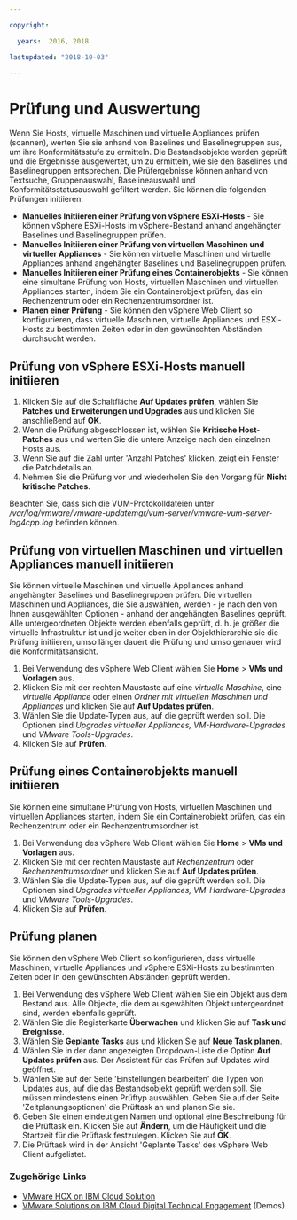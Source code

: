 ```yaml
---

copyright:

  years:  2016, 2018

lastupdated: "2018-10-03"

---
```


# Prüfung und Auswertung

Wenn Sie Hosts, virtuelle Maschinen und virtuelle Appliances prüfen (scannen), werten Sie sie anhand von Baselines und Baselinegruppen aus, um ihre Konformitätsstufe zu ermitteln. Die Bestandsobjekte werden geprüft und die Ergebnisse ausgewertet, um zu ermitteln, wie sie den Baselines und Baselinegruppen entsprechen. Die Prüfergebnisse können anhand von Textsuche, Gruppenauswahl, Baselineauswahl und Konformitätsstatusauswahl gefiltert werden. Sie können die folgenden Prüfungen initiieren:
*	**Manuelles Initiieren einer Prüfung von vSphere ESXi-Hosts** - Sie können vSphere ESXi-Hosts im vSphere-Bestand anhand angehängter Baselines und Baselinegruppen prüfen.
*	**Manuelles Initiieren einer Prüfung von virtuellen Maschinen und virtueller Appliances** - Sie können virtuelle Maschinen und virtuelle Appliances anhand angehängter Baselines und Baselinegruppen prüfen.
*	**Manuelles Initiieren einer Prüfung eines Containerobjekts** - Sie können eine simultane Prüfung von Hosts, virtuellen Maschinen und virtuellen Appliances starten, indem Sie ein Containerobjekt prüfen, das ein Rechenzentrum oder ein Rechenzentrumsordner ist.
*	**Planen einer Prüfung** - Sie können den vSphere Web Client so konfigurieren, dass virtuelle Maschinen, virtuelle Appliances und ESXi-Hosts zu bestimmten Zeiten oder in den gewünschten Abständen durchsucht werden.

##	Prüfung von vSphere ESXi-Hosts manuell initiieren

1.	Klicken Sie auf die Schaltfläche **Auf Updates prüfen**, wählen Sie **Patches und Erweiterungen und Upgrades** aus und klicken Sie anschließend auf **OK**.
2.	Wenn die Prüfung abgeschlossen ist, wählen Sie **Kritische Host-Patches** aus und werten Sie die untere Anzeige nach den einzelnen Hosts aus.
3.	Wenn Sie auf die Zahl unter 'Anzahl Patches' klicken, zeigt ein Fenster die Patchdetails an.
4.	Nehmen Sie die Prüfung vor und wiederholen Sie den Vorgang für **Nicht kritische Patches**.

Beachten Sie, dass sich die VUM-Protokolldateien unter _/var/log/vmware/vmware-updatemgr/vum-server/vmware-vum-server-log4cpp.log_ befinden können.

##	Prüfung von virtuellen Maschinen und virtuellen Appliances manuell initiieren

Sie können virtuelle Maschinen und virtuelle Appliances anhand angehängter Baselines und Baselinegruppen prüfen. Die virtuellen Maschinen und Appliances, die Sie auswählen, werden - je nach den von Ihnen ausgewählten Optionen - anhand der angehängten Baselines geprüft. Alle untergeordneten Objekte werden ebenfalls geprüft, d. h. je größer die virtuelle Infrastruktur ist und je weiter oben in der Objekthierarchie sie die Prüfung initiieren, umso länger dauert die Prüfung und umso genauer wird die Konformitätsansicht.

1.	Bei Verwendung des vSphere Web Client wählen Sie **Home** > **VMs und Vorlagen** aus.
2.	Klicken Sie mit der rechten Maustaste auf eine _virtuelle Maschine_, eine _virtuelle Appliance_ oder einen _Ordner mit virtuellen Maschinen und Appliances_ und klicken Sie auf **Auf Updates prüfen**.
3.	Wählen Sie die Update-Typen aus, auf die geprüft werden soll. Die Optionen sind _Upgrades virtueller Appliances, VM-Hardware-Upgrades_ und _VMware Tools-Upgrades_.
4.	Klicken Sie auf **Prüfen**.

##	Prüfung eines Containerobjekts manuell initiieren

Sie können eine simultane Prüfung von Hosts, virtuellen Maschinen und virtuellen Appliances starten, indem Sie ein Containerobjekt prüfen, das ein Rechenzentrum oder ein Rechenzentrumsordner ist.
1.	Bei Verwendung des vSphere Web Client wählen Sie **Home** > **VMs und Vorlagen** aus.
2.	Klicken Sie mit der rechten Maustaste auf _Rechenzentrum_ oder _Rechenzentrumsordner_ und klicken Sie auf **Auf Updates prüfen**.
3.	Wählen Sie die Update-Typen aus, auf die geprüft werden soll. Die Optionen sind _Upgrades virtueller Appliances, VM-Hardware-Upgrades_ und _VMware Tools-Upgrades_.
4.	Klicken Sie auf **Prüfen**.

##	Prüfung planen

Sie können den vSphere Web Client so konfigurieren, dass virtuelle Maschinen, virtuelle Appliances und vSphere ESXi-Hosts zu bestimmten Zeiten oder in den gewünschten Abständen geprüft werden.

1.	Bei Verwendung des vSphere Web Client wählen Sie ein Objekt aus dem Bestand aus. Alle Objekte, die dem ausgewählten Objekt untergeordnet sind, werden ebenfalls geprüft.
2.	Wählen Sie die Registerkarte **Überwachen** und klicken Sie auf **Task und Ereignisse**.
3.	Wählen Sie **Geplante Tasks** aus und klicken Sie auf **Neue Task planen**.
4.	Wählen Sie in der dann angezeigten Dropdown-Liste die Option **Auf Updates prüfen** aus. Der Assistent für das Prüfen auf Updates wird geöffnet.
5.	Wählen Sie auf der Seite 'Einstellungen bearbeiten' die Typen von Updates aus, auf die das Bestandsobjekt geprüft werden soll. Sie müssen mindestens einen Prüftyp auswählen. Geben Sie auf der Seite 'Zeitplanungsoptionen' die Prüftask an und planen Sie sie.
6.	Geben Sie einen eindeutigen Namen und optional eine Beschreibung für die Prüftask ein. Klicken Sie auf **Ändern**, um die Häufigkeit und die Startzeit für die Prüftask festzulegen. Klicken Sie auf **OK**.
7.	Die Prüftask wird in der Ansicht 'Geplante Tasks' des vSphere Web Client aufgelistet.

### Zugehörige Links

* [VMware HCX on IBM Cloud Solution](https://www.ibm.com/cloud/garage/files/HCX_Architecture_Design.pdf)
* [VMware Solutions on IBM Cloud Digital Technical Engagement](https://ibm-dte.mybluemix.net/ibm-vmware) (Demos)
